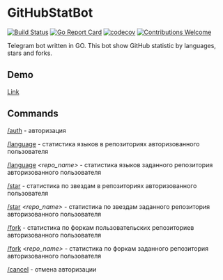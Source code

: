 # GitHubStatBot

[![Build Status](https://travis-ci.org/proshik/githubstatbot.svg?branch=master)](https://travis-ci.org/proshik/githubstatbot)
[![Go Report Card](https://goreportcard.com/badge/github.com/proshik/githubstatbot)](https://goreportcard.com/report/github.com/proshik/githubstatbot)
[![codecov](https://codecov.io/gh/proshik/jalmew/branch/master/graph/badge.svg)](https://codecov.io/gh/proshik/githubstatbot)
[![Contributions Welcome](https://img.shields.io/badge/contributions-welcome-brightgreen.svg?style=flat)](https://github.com/proshik/githubstatbot/issues)

Telegram bot written in GO. This bot show GitHub statistic by languages, stars and forks.

## Demo
[Link](https://t.me/githubstatbot)

## Commands

[/auth]() - авторизация

[/language]() - статистика языков в репозиториях авторизованного пользователя

[/language]() *<repo_name>* - статистика языков заданного репозитория авторизованного пользователя

[/star]() - статистика по звездам в репозиториях авторизованного пользователя

[/star]() *<repo_name>* - статистика по звездам заданного репозитория авторизованного пользователя

[/fork]() - статистика по форкам пользовательских репозиториев авторизованного пользователя

[/fork]() *<repo_name>* - статистика по форкам заданного репозитория авторизованного пользователя

[/cancel]() - отмена авторизации
